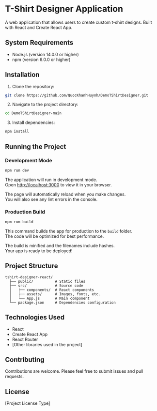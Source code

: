 # T-Shirt Designer Application

A web application that allows users to create custom t-shirt designs. Built with React and Create React App.

## System Requirements

- Node.js (version 14.0.0 or higher)
- npm (version 6.0.0 or higher)

## Installation

1. Clone the repository:
```bash
git clone https://github.com/QuocKhanhHuynh/DemoTShirtDesigner.git
```

2. Navigate to the project directory:
```bash
cd DemoTShirtDesigner-main
```

3. Install dependencies:
```bash
npm install
```

## Running the Project

### Development Mode

```bash
npm run dev
```

The application will run in development mode.\
Open [http://localhost:3000](http://localhost:3000) to view it in your browser.

The page will automatically reload when you make changes.\
You will also see any lint errors in the console.

### Production Build

```bash
npm run build
```

This command builds the app for production to the `build` folder.\
The code will be optimized for best performance.

The build is minified and the filenames include hashes.\
Your app is ready to be deployed!

## Project Structure

```
tshirt-designer-react/
  ├── public/          # Static files
  ├── src/             # Source code
  │   ├── components/  # React components
  │   ├── assets/      # Images, fonts, etc.
  │   └── App.js       # Main component
  └── package.json     # Dependencies configuration
```

## Technologies Used

- React
- Create React App
- React Router
- [Other libraries used in the project]

## Contributing

Contributions are welcome. Please feel free to submit issues and pull requests.

## License

[Project License Type]
